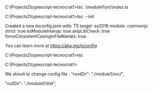 C:\Projects2\typescript-tecnocrat1>tsc .\module1\src\index.ts

C:\Projects2\typescript-tecnocrat1>tsc --init

Created a new tsconfig.json with:
                                                                                      TS
  target: es2016
  module: commonjs
  strict: true
  esModuleInterop: true
  skipLibCheck: true
  forceConsistentCasingInFileNames: true


You can learn more at https://aka.ms/tsconfig

C:\Projects2\typescript-tecnocrat1>tsc

C:\Projects2\typescript-tecnocrat1>

We shoult to change config file :
"rootDir": "./module1/src/",


"outDir": "./module1/dist",
